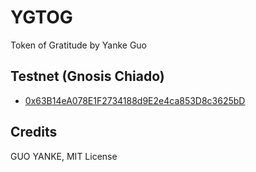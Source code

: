 # YGTOG

Token of Gratitude by Yanke Guo

## Testnet (Gnosis Chiado)

- [0x63B14eA078E1F2734188d9E2e4ca853D8c3625bD](https://gnosis-chiado.blockscout.com/token/0x63B14eA078E1F2734188d9E2e4ca853D8c3625bD)

## Credits

GUO YANKE, MIT License
